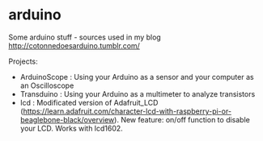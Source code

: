 arduino
=======

Some arduino stuff - sources used in my blog http://cotonnedoesarduino.tumblr.com/

Projects:
 - ArduinoScope : Using your Arduino as a sensor and your computer as an Oscilloscope
 - Transduino : Using your Arduino as a multimeter to analyze transistors
 - lcd : Modificated version of Adafruit_LCD (https://learn.adafruit.com/character-lcd-with-raspberry-pi-or-beaglebone-black/overview). New feature: on/off function to disable your LCD. Works with lcd1602. 
